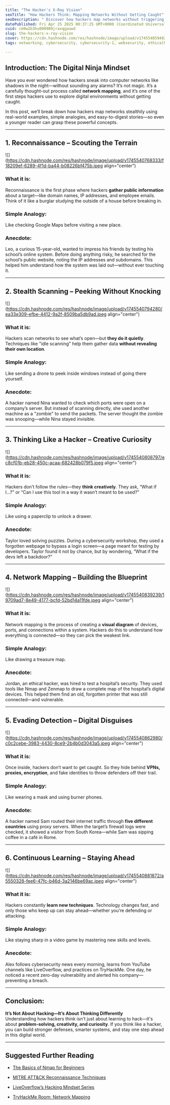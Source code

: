 ```yaml
---
title: "The Hacker's X-Ray Vision"
seoTitle: "How Hackers Think: Mapping Networks Without Getting Caught"
seoDescription: " Discover how hackers map networks without triggering alarms. Learn stealth techniques, hacker psychology, and security tips"
datePublished: Fri Apr 25 2025 00:37:25 GMT+0000 (Coordinated Universal Time)
cuid: cm9w2b3hu000909jraxqgauwd
slug: the-hackers-x-ray-vision
cover: https://cdn.hashnode.com/res/hashnode/image/upload/v1745540594929/0ca227dd-d438-4046-9465-3e071fb6dd9f.png
tags: networking, cybersecurity, cybersecurity-1, websecurity, ethicalhacking

---
```


## **Introduction: The Digital Ninja Mindset**

Have you ever wondered how hackers sneak into computer networks like shadows in the night—without sounding any alarms? It’s not magic. It’s a carefully thought-out process called **network mapping**, and it’s one of the first steps hackers use to explore digital environments without getting caught.

In this post, we’ll break down how hackers map networks stealthily using real-world examples, simple analogies, and easy-to-digest stories—so even a younger reader can grasp these powerful concepts.

---

## **1\. Reconnaissance – Scouting the Terrain**

![](https://cdn.hashnode.com/res/hashnode/image/upload/v1745540768333/f18209ef-6289-4f1d-ba44-b08226bf475b.jpeg align="center")

### What it is:

Reconnaissance is the first phase where hackers **gather public information** about a target—like domain names, IP addresses, and employee emails. Think of it like a burglar studying the outside of a house before breaking in.

### Simple Analogy:

Like checking Google Maps before visiting a new place.

### Anecdote:

Leo, a curious 15-year-old, wanted to impress his friends by testing his school’s online system. Before doing anything risky, he searched for the school’s public website, noting the IP addresses and subdomains. This helped him understand how the system was laid out—without ever touching it.

---

## **2\. Stealth Scanning – Peeking Without Knocking**

![](https://cdn.hashnode.com/res/hashnode/image/upload/v1745540794280/ea33e309-efbe-4412-9a2f-8509ba5db9ad.jpeg align="center")

### What it is:

Hackers scan networks to see what’s open—but **they do it quietly**. Techniques like "idle scanning" help them gather data **without revealing their own location**.

### Simple Analogy:

Like sending a drone to peek inside windows instead of going there yourself.

### Anecdote:

A hacker named Nina wanted to check which ports were open on a company’s server. But instead of scanning directly, she used another machine as a "zombie" to send the packets. The server thought the zombie was snooping—while Nina stayed invisible.

---

## **3\. Thinking Like a Hacker – Creative Curiosity**

![](https://cdn.hashnode.com/res/hashnode/image/upload/v1745540808797/ec8cf01b-eb28-450c-acaa-682428b079f5.jpeg align="center")

### What it is:

Hackers don’t follow the rules—they **think creatively**. They ask, “What if I…?” or “Can I use this tool in a way it wasn’t meant to be used?”

### Simple Analogy:

Like using a paperclip to unlock a drawer.

### Anecdote:

Taylor loved solving puzzles. During a cybersecurity workshop, they used a forgotten webpage to bypass a login screen—a page meant for testing by developers. Taylor found it not by chance, but by wondering, “What if the devs left a backdoor?”

---

## **4\. Network Mapping – Building the Blueprint**

![](https://cdn.hashnode.com/res/hashnode/image/upload/v1745540839239/19709ad7-8e49-4177-bcfd-52bd14a11fde.jpeg align="center")

### What it is:

Network mapping is the process of creating a **visual diagram** of devices, ports, and connections within a system. Hackers do this to understand how everything is connected—so they can pick the weakest link.

### Simple Analogy:

Like drawing a treasure map.

### Anecdote:

Jordan, an ethical hacker, was hired to test a hospital’s security. They used tools like Nmap and Zenmap to draw a complete map of the hospital’s digital devices. This helped them find an old, forgotten printer that was still connected—and vulnerable.

---

## **5\. Evading Detection – Digital Disguises**

![](https://cdn.hashnode.com/res/hashnode/image/upload/v1745540862980/c0c2cebe-3983-4430-8ce9-2b4b0d3043a5.jpeg align="center")

### What it is:

Once inside, hackers don’t want to get caught. So they hide behind **VPNs, proxies, encryption**, and fake identities to throw defenders off their trail.

### Simple Analogy:

Like wearing a mask and using burner phones.

### Anecdote:

A hacker named Sam routed their internet traffic through **five different countries** using proxy servers. When the target’s firewall logs were checked, it showed a visitor from South Korea—while Sam was sipping coffee in a café in Rome.

---

## **6\. Continuous Learning – Staying Ahead**

![](https://cdn.hashnode.com/res/hashnode/image/upload/v1745540881872/a5550328-fee6-47fc-b46d-3a2146be69ac.jpeg align="center")

### What it is:

Hackers constantly **learn new techniques**. Technology changes fast, and only those who keep up can stay ahead—whether you’re defending or attacking.

### Simple Analogy:

Like staying sharp in a video game by mastering new skills and levels.

### Anecdote:

Alex follows cybersecurity news every morning, learns from YouTube channels like LiveOverflow, and practices on TryHackMe. One day, he noticed a recent zero-day vulnerability and alerted his company—preventing a breach.

---

## **Conclusion:**

**It’s Not About Hacking—It’s About Thinking Differently**  
Understanding how hackers think isn't just about learning to hack—it's about **problem-solving, creativity, and curiosity**. If you think like a hacker, you can build stronger defenses, smarter systems, and stay one step ahead in this digital world.

---

## **Suggested Further Reading**

* [The Basics of Nmap for Beginners](https://nmap.org/book/)
    
* [MITRE ATT&CK Reconnaissance Techniques](https://attack.mitre.org/)
    
* [LiveOverflow’s Hacking Mindset Series](https://www.youtube.com/@LiveOverflow)
    
* [TryHackMe Room: Network Mapping](https://tryhackme.com/)